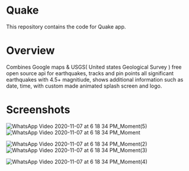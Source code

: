 # Quake 
This repository contains the code for Quake app. 

# Overview
Combines Google maps & USGS( United states Geological Survey ) free open source api for earthquakes, tracks and pin points all significant earthquakes with 4.5+ magnitiude, shows additional information such as date, time, 
with custom made animated splash screen and logo. 

# Screenshots

![WhatsApp Video 2020-11-07 at 6 18 34 PM_Moment(5)](https://user-images.githubusercontent.com/57047418/98444990-2b11e900-2126-11eb-999f-bd911c034434.jpg) ![WhatsApp Video 2020-11-07 at 6 18 34 PM_Moment](https://user-images.githubusercontent.com/57047418/98445003-3f55e600-2126-11eb-976e-ead44b55c256.jpg) 

![WhatsApp Video 2020-11-07 at 6 18 34 PM_Moment(2)](https://user-images.githubusercontent.com/57047418/98445008-467cf400-2126-11eb-801e-d85cccddc65c.jpg) ![WhatsApp Video 2020-11-07 at 6 18 34 PM_Moment(3)](https://user-images.githubusercontent.com/57047418/98445012-509ef280-2126-11eb-97b3-537ff7d4313d.jpg)

![WhatsApp Video 2020-11-07 at 6 18 34 PM_Moment(4)](https://user-images.githubusercontent.com/57047418/98445017-5b598780-2126-11eb-941f-af359af15f1b.jpg)
